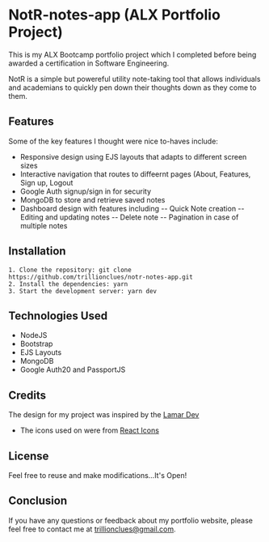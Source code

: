 # NotR-notes-app (ALX Portfolio Project)
This is my ALX Bootcamp portfolio project which I completed before being awarded a certification in Software Engineering.

NotR is a simple but powereful utility note-taking tool that allows individuals and academians to quickly pen down their thoughts down as they come to them. 

## Features
Some of the key features I thought were nice to-haves include:
- Responsive design using EJS layouts that adapts to different screen sizes
- Interactive navigation that routes to diffeernt pages (About, Features, Sign up, Logout
- Google Auth signup/sign in for security
- MongoDB to store and retrieve saved notes
- Dashboard design with features including
-- Quick Note creation
-- Editing and updating notes
-- Delete note
-- Pagination in case of multiple notes

## Installation
```
1. Clone the repository: git clone https://github.com/trillionclues/notr-notes-app.git
2. Install the dependencies: yarn
3. Start the development server: yarn dev
```

## Technologies Used
- NodeJS
- Bootstrap
- EJS Layouts
- MongoDB
- Google Auth20 and PassportJS

## Credits
The design for my project was inspired by the [Lamar Dev](https://www.youtube.com/@LamaDev)
- The icons used on were from [React Icons](https://react-icons.github.io/react-icons/)

## License

Feel free to reuse and make modifications...It's Open!

## Conclusion

If you have any questions or feedback about my portfolio website, please feel free to contact me at trillionclues@gmail.com.
